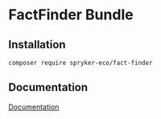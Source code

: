 # FactFinder Bundle

## Installation

```
composer require spryker-eco/fact-finder
```

## Documentation

[Documentation](https://spryker.github.io)
